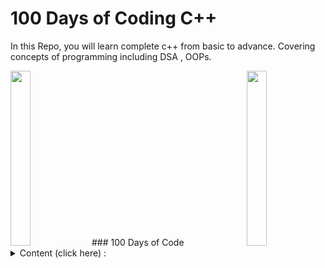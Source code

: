 # 100 Days of Coding C++
In this Repo, you will learn complete c++ from basic to advance. Covering concepts of programming including DSA , OOPs.

<img margin-left="300" width="25%" src="https://media.giphy.com/media/JqmupuTVZYaQX5s094/giphy.gif" height="280">
<img align="right" width="25%" src="https://media.giphy.com/media/MeJgB3yMMwIaHmKD4z/giphy.gif" height="280">
### 100 Days of Code 
<Details>
  <summary> Content (click here) : </summary>
  
  Day 1: 4 Codechef questions completed

  Day 2: Array 

  Day 3: OFF

  Day 4: Codechef and STL Vectors intro

  Day 5: Vectors
</Details>
